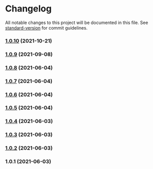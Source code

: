 # Changelog

All notable changes to this project will be documented in this file. See [standard-version](https://github.com/conventional-changelog/standard-version) for commit guidelines.

### [1.0.10](https://github.com/atomicwd/vexed/compare/v1.0.8...v1.0.10) (2021-10-21)

### [1.0.9](https://github.com/atomicwd/vexed/compare/v1.0.8...v1.0.9) (2021-09-08)

### [1.0.8](https://github.com/atomicwd/vexed/compare/v1.0.7...v1.0.8) (2021-06-04)

### [1.0.7](https://github.com/atomicwd/vexed/compare/v1.0.6...v1.0.7) (2021-06-04)

### [1.0.6](https://github.com/atomicwd/vexed/compare/v1.0.5...v1.0.6) (2021-06-04)

### [1.0.5](https://github.com/atomicwd/vexed/compare/v1.0.4...v1.0.5) (2021-06-04)

### [1.0.4](https://github.com/atomicwd/vexed/compare/v1.0.3...v1.0.4) (2021-06-03)

### [1.0.3](https://github.com/atomicwd/vexed/compare/v1.0.2...v1.0.3) (2021-06-03)

### [1.0.2](https://github.com/atomicwd/vexed/compare/v1.0.1...v1.0.2) (2021-06-03)

### 1.0.1 (2021-06-03)
